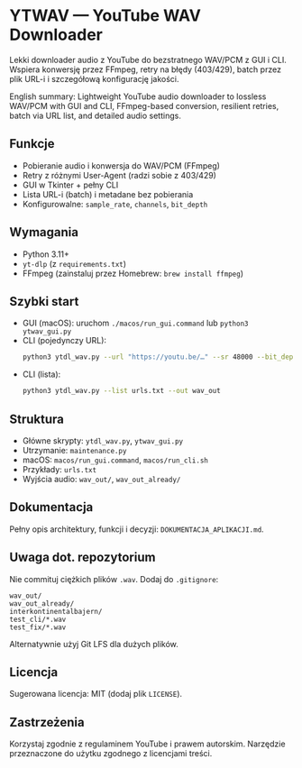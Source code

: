 # YTWAV — YouTube WAV Downloader

Lekki downloader audio z YouTube do bezstratnego WAV/PCM z GUI i CLI. Wspiera konwersję przez FFmpeg, retry na błędy (403/429), batch przez plik URL-i i szczegółową konfigurację jakości.

English summary: Lightweight YouTube audio downloader to lossless WAV/PCM with GUI and CLI, FFmpeg-based conversion, resilient retries, batch via URL list, and detailed audio settings.

## Funkcje
- Pobieranie audio i konwersja do WAV/PCM (FFmpeg)
- Retry z różnymi User-Agent (radzi sobie z 403/429)
- GUI w Tkinter + pełny CLI
- Lista URL-i (batch) i metadane bez pobierania
- Konfigurowalne: `sample_rate`, `channels`, `bit_depth`

## Wymagania
- Python 3.11+
- `yt-dlp` (z `requirements.txt`)
- FFmpeg (zainstaluj przez Homebrew: `brew install ffmpeg`)

## Szybki start
- GUI (macOS): uruchom `./macos/run_gui.command` lub `python3 ytwav_gui.py`
- CLI (pojedynczy URL):
  ```bash
  python3 ytdl_wav.py --url "https://youtu.be/…" --sr 48000 --bit_depth 16 --channels 2
  ```
- CLI (lista):
  ```bash
  python3 ytdl_wav.py --list urls.txt --out wav_out
  ```

## Struktura
- Główne skrypty: `ytdl_wav.py`, `ytwav_gui.py`
- Utrzymanie: `maintenance.py`
- macOS: `macos/run_gui.command`, `macos/run_cli.sh`
- Przykłady: `urls.txt`
- Wyjścia audio: `wav_out/`, `wav_out_already/`

## Dokumentacja
Pełny opis architektury, funkcji i decyzji: `DOKUMENTACJA_APLIKACJI.md`.

## Uwaga dot. repozytorium
Nie commituj ciężkich plików `.wav`. Dodaj do `.gitignore`:
```
wav_out/
wav_out_already/
interkontinentalbajern/
test_cli/*.wav
test_fix/*.wav
```
Alternatywnie użyj Git LFS dla dużych plików.

## Licencja
Sugerowana licencja: MIT (dodaj plik `LICENSE`).

## Zastrzeżenia
Korzystaj zgodnie z regulaminem YouTube i prawem autorskim. Narzędzie przeznaczone do użytku zgodnego z licencjami treści.